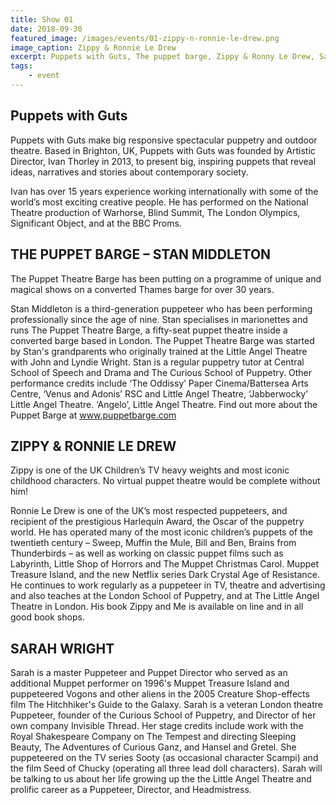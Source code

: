 ```yaml
---
title: Show 01
date: 2018-09-30
featured_image: /images/events/01-zippy-n-ronnie-le-drew.png
image_caption: Zippy & Ronnie Le Drew
excerpt: Puppets with Guts, The puppet barge, Zippy & Ronny Le Drew, Sarah Wright
tags:
    - event
---
```



## Puppets with Guts
Puppets with Guts make big responsive spectacular puppetry and outdoor theatre. Based in Brighton, UK, Puppets with Guts was founded by Artistic Director, Ivan Thorley in 2013, to present big, inspiring puppets that reveal ideas, narratives and stories about contemporary society.

Ivan has over 15 years experience working internationally with some of the world’s most exciting creative people.  He has performed on the National Theatre production of Warhorse, Blind Summit, The London Olympics, Significant Object, and at the BBC Proms.


## THE PUPPET BARGE – STAN MIDDLETON

The Puppet Theatre Barge has been putting on a programme of unique and magical shows on a converted Thames barge for over 30 years.

Stan Middleton is a third-generation puppeteer who has been performing professionally since the age of nine. Stan specialises in marionettes and runs The Puppet Theatre Barge, a fifty-seat puppet theatre inside a converted barge based in London. The Puppet Theatre Barge was started by Stan's grandparents who originally trained at the Little Angel Theatre with John and Lyndie Wright. 
Stan is a regular puppetry tutor at Central School of Speech and Drama and The Curious School of Puppetry. Other performance credits include ‘The Oddissy’ Paper Cinema/Battersea Arts Centre, ‘Venus and Adonis’ RSC and Little Angel Theatre, ‘Jabberwocky’ Little Angel Theatre. ‘Angelo’, Little Angel Theatre.
Find out more about the Puppet Barge at www.puppetbarge.com


## ZIPPY & RONNIE LE DREW
Zippy is one of the UK Children’s TV heavy weights and most iconic childhood characters.  No virtual puppet theatre would be complete without him!

Ronnie Le Drew is one of the UK’s most respected puppeteers, and recipient of the prestigious Harlequin Award, the Oscar of the puppetry world. He has operated many of the most iconic children’s puppets of the twentieth century – Sweep, Muffin the Mule, Bill and Ben, Brains from Thunderbirds – as well as working on classic puppet films such as Labyrinth, Little Shop of Horrors and The Muppet Christmas Carol. Muppet Treasure Island, and the new Netflix series Dark Crystal Age of Resistance. He continues to work regularly as a puppeteer in TV, theatre and advertising and also teaches at the London School of Puppetry, and at The Little Angel Theatre in London. His book Zippy and Me is available on line and in all good book shops.

## SARAH WRIGHT
Sarah is a master Puppeteer and Puppet Director who served as an additional Muppet performer on 1996's Muppet Treasure Island and puppeteered Vogons and other aliens in the 2005 Creature Shop-effects film The Hitchhiker's Guide to the Galaxy. 
Sarah is a veteran London theatre Puppeteer, founder of the Curious School of Puppetry, and Director of her own company Invisible Thread. Her stage credits include work with the Royal Shakespeare Company on The Tempest and directing Sleeping Beauty, The Adventures of Curious Ganz, and Hansel and Gretel. She puppeteered on the TV series Sooty (as occasional character Scampi) and the film Seed of Chucky (operating all three lead doll characters).
Sarah will be talking to us about her life growing up the the Little Angel Theatre and prolific career as a Puppeteer, Director, and Headmistress.




